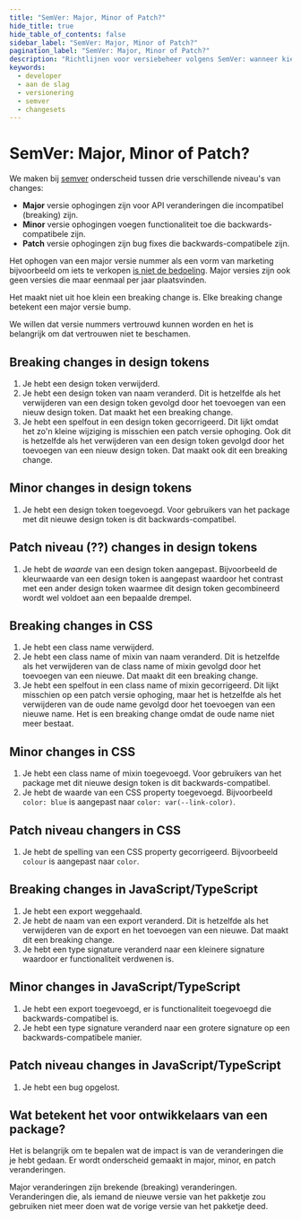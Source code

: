 ```yaml
---
title: "SemVer: Major, Minor of Patch?"
hide_title: true
hide_table_of_contents: false
sidebar_label: "SemVer: Major, Minor of Patch?"
pagination_label: "SemVer: Major, Minor of Patch?"
description: "Richtlijnen voor versiebeheer volgens SemVer: wanneer kies je voor een major, minor of patch release?"
keywords:
  - developer
  - aan de slag
  - versionering
  - semver
  - changesets
---
```


# SemVer: Major, Minor of Patch?

We maken bij [semver][1] onderscheid tussen drie verschillende niveau's van changes:

- **Major** versie ophogingen zijn voor API veranderingen die incompatibel (breaking) zijn.
- **Minor** versie ophogingen voegen functionaliteit toe die backwards-compatibele zijn.
- **Patch** versie ophogingen zijn bug fixes die backwards-compatibele zijn.

Het ophogen van een major versie nummer als een vorm van marketing bijvoorbeeld om iets te verkopen [is niet de bedoeling][2]. Major versies zijn ook geen versies die maar eenmaal per jaar plaatsvinden.

Het maakt niet uit hoe klein een breaking change is. Elke breaking change betekent een major versie bump.

We willen dat versie nummers vertrouwd kunnen worden en het is belangrijk om dat vertrouwen niet te beschamen.

## Breaking changes in design tokens

1. Je hebt een design token verwijderd.
1. Je hebt een design token van naam veranderd. Dit is hetzelfde als het verwijderen van een design token gevolgd door het toevoegen van een nieuw design token. Dat maakt het een breaking change.
1. Je hebt een spelfout in een design token gecorrigeerd. Dit lijkt omdat het zo'n kleine wijziging is misschien een patch versie ophoging. Ook dit is hetzelfde als het verwijderen van een design token gevolgd door het toevoegen van een nieuw design token. Dat maakt ook dit een breaking change.

## Minor changes in design tokens

1. Je hebt een design token toegevoegd. Voor gebruikers van het package met dit nieuwe design token is dit backwards-compatibel.

## Patch niveau (??) changes in design tokens

1. Je hebt de _waarde_ van een design token aangepast. Bijvoorbeeld de kleurwaarde van een design token is aangepast waardoor het contrast met een ander design token waarmee dit design token gecombineerd wordt wel voldoet aan een bepaalde drempel.

<!-- @todo dit is lastig uit te leggen -->

## Breaking changes in CSS

1. Je hebt een class name verwijderd.
1. Je hebt een class name of mixin van naam veranderd. Dit is hetzelfde als het verwijderen van de class name of mixin gevolgd door het toevoegen van een nieuwe. Dat maakt dit een breaking change.
1. Je hebt een spelfout in een class name of mixin gecorrigeerd. Dit lijkt misschien op een patch versie ophoging, maar het is hetzelfde als het verwijderen van de oude name gevolgd door het toevoegen van een nieuwe name. Het is een breaking change omdat de oude name niet meer bestaat.

## Minor changes in CSS

1. Je hebt een class name of mixin toegevoegd. Voor gebruikers van het package met dit nieuwe design token is dit backwards-compatibel.
1. Je hebt de waarde van een CSS property toegevoegd. Bijvoorbeeld `color: blue` is aangepast naar `color: var(--link-color)`.

## Patch niveau changers in CSS

1. Je hebt de spelling van een CSS property gecorrigeerd. Bijvoorbeeld `colour` is aangepast naar `color`. <!-- @todo is dit altijd een patch wijziging of zien we dit juist als major -->

## Breaking changes in JavaScript/TypeScript

1. Je hebt een export weggehaald.
1. Je hebt de naam van een export veranderd. Dit is hetzelfde als het verwijderen van de export en het toevoegen van een nieuwe. Dat maakt dit een breaking change.
1. Je hebt een type signature veranderd naar een kleinere signature waardoor er functionaliteit verdwenen is.

## Minor changes in JavaScript/TypeScript

1. Je hebt een export toegevoegd, er is functionaliteit toegevoegd die backwards-compatibel is.
1. Je hebt een type signature veranderd naar een grotere signature op een backwards-compatibele manier.

## Patch niveau changes in JavaScript/TypeScript

1. Je hebt een bug opgelost.

## Wat betekent het voor ontwikkelaars van een package?

Het is belangrijk om te bepalen wat de impact is van de veranderingen die je hebt gedaan. Er wordt onderscheid gemaakt in major, minor, en patch veranderingen.

Major veranderingen zijn brekende (breaking) veranderingen. Veranderingen die, als iemand de nieuwe versie van het pakketje zou gebruiken niet meer doen wat de vorige versie van het pakketje deed.

[1]: https://semver.org
[2]: https://tom.preston-werner.com/2022/05/23/major-version-numbers-are-not-sacred
